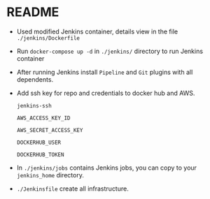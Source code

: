 # README

* Used modified Jenkins container, details view in the file ```./jenkins/Dockerfile```

* Run ```docker-compose up -d``` in ```./jenkins/``` directory to run Jenkins container

* After running Jenkins install ```Pipeline``` and ```Git``` plugins with all dependents.

* Add ssh key for repo and credentials to docker hub and AWS.

    ```jenkins-ssh```

    ```AWS_ACCESS_KEY_ID```

    ```AWS_SECRET_ACCESS_KEY```

    ```DOCKERHUB_USER```

    ```DOCKERHUB_TOKEN```

* In ```./jenkins/jobs``` contains Jenkins jobs, you can copy to your ```jenkins_home``` directory.

* ```./Jenkinsfile``` create all infrastructure.
